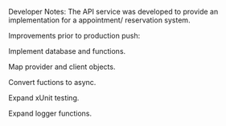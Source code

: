 Developer Notes:
The API service was developed to provide an implementation for a appointment/ reservation system.

Improvements prior to production push:

Implement database and functions.

Map provider and client objects.

Convert fuctions to async.

Expand xUnit testing.

Expand logger functions.
